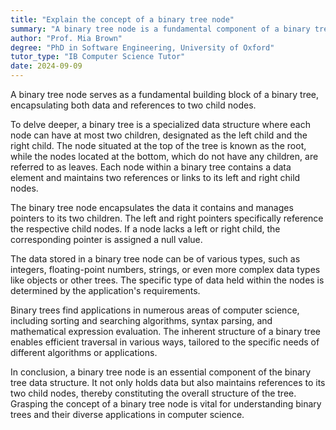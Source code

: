 ```yaml
---
title: "Explain the concept of a binary tree node"
summary: "A binary tree node is a fundamental component of a binary tree, containing data and references to two child nodes."
author: "Prof. Mia Brown"
degree: "PhD in Software Engineering, University of Oxford"
tutor_type: "IB Computer Science Tutor"
date: 2024-09-09
---
```


A binary tree node serves as a fundamental building block of a binary tree, encapsulating both data and references to two child nodes.

To delve deeper, a binary tree is a specialized data structure where each node can have at most two children, designated as the left child and the right child. The node situated at the top of the tree is known as the root, while the nodes located at the bottom, which do not have any children, are referred to as leaves. Each node within a binary tree contains a data element and maintains two references or links to its left and right child nodes.

The binary tree node encapsulates the data it contains and manages pointers to its two children. The left and right pointers specifically reference the respective child nodes. If a node lacks a left or right child, the corresponding pointer is assigned a null value.

The data stored in a binary tree node can be of various types, such as integers, floating-point numbers, strings, or even more complex data types like objects or other trees. The specific type of data held within the nodes is determined by the application's requirements.

Binary trees find applications in numerous areas of computer science, including sorting and searching algorithms, syntax parsing, and mathematical expression evaluation. The inherent structure of a binary tree enables efficient traversal in various ways, tailored to the specific needs of different algorithms or applications.

In conclusion, a binary tree node is an essential component of the binary tree data structure. It not only holds data but also maintains references to its two child nodes, thereby constituting the overall structure of the tree. Grasping the concept of a binary tree node is vital for understanding binary trees and their diverse applications in computer science.
    